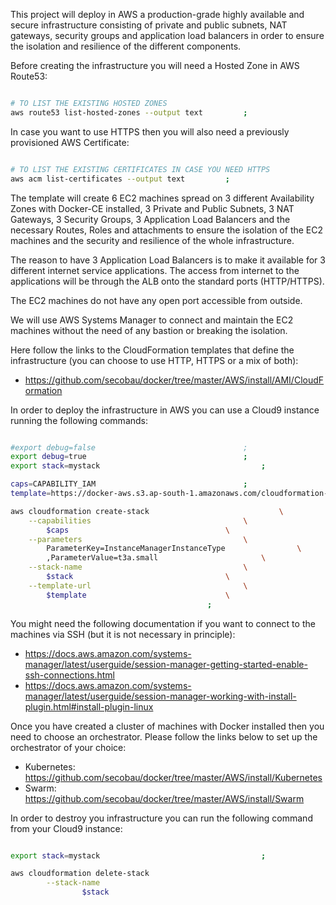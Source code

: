 This project will deploy in AWS a production-grade highly available and secure infrastructure consisting of private and public subnets, NAT gateways, security groups and application load balancers in order to ensure the isolation and resilience of the different components.

Before creating the infrastructure you will need a Hosted Zone in AWS Route53:

```bash

# TO LIST THE EXISTING HOSTED ZONES
aws route53 list-hosted-zones --output text 		;


```

In case you want to use HTTPS then you will also need a previously provisioned AWS Certificate:

```bash

# TO LIST THE EXISTING CERTIFICATES IN CASE YOU NEED HTTPS
aws acm list-certificates --output text 		;


```

The template will create 6 EC2 machines spread on 3 different Availability Zones with Docker-CE installed, 3 Private and Public Subnets, 3 NAT Gateways, 3 Security Groups, 3 Application Load Balancers and the necessary Routes, Roles and attachments to ensure the isolation of the EC2 machines and the security and resilience of the whole infrastructure.

The reason to have 3 Application Load Balancers is to make it available for 3 different internet service applications. The access from internet to the applications will be through the ALB onto the standard ports (HTTP/HTTPS).

The EC2 machines do not have any open port accessible from outside.

We will use AWS Systems Manager to connect and maintain the EC2 machines without the need of any bastion or breaking the isolation.

Here follow the links to the CloudFormation templates that define the infrastructure (you can choose to use HTTP, HTTPS or a mix of both):
* https://github.com/secobau/docker/tree/master/AWS/install/AMI/CloudFormation

In order to deploy the infrastructure in AWS you can use a Cloud9 instance running the following commands:

```bash

#export debug=false									;
export debug=true									;
export stack=mystack									;

caps=CAPABILITY_IAM									;
template=https://docker-aws.s3.ap-south-1.amazonaws.com/cloudformation-https.yaml	;

aws cloudformation create-stack								\
 	--capabilities									\
 		$caps									\
 	--parameters									\
 		ParameterKey=InstanceManagerInstanceType				\
		,ParameterValue=t3a.small						\
 	--stack-name									\
 		$stack									\
 	--template-url									\
 		$template								\
 											;


```

You might need the following documentation if you want to connect to the machines via SSH (but it is not necessary in principle):
* https://docs.aws.amazon.com/systems-manager/latest/userguide/session-manager-getting-started-enable-ssh-connections.html
* https://docs.aws.amazon.com/systems-manager/latest/userguide/session-manager-working-with-install-plugin.html#install-plugin-linux

Once you have created a cluster of machines with Docker installed then you need to choose an orchestrator. Please follow the links below to set up the orchestrator of your choice: 
* Kubernetes: https://github.com/secobau/docker/tree/master/AWS/install/Kubernetes
* Swarm: https://github.com/secobau/docker/tree/master/AWS/install/Swarm

In order to destroy you infrastructure you can run the following command from your Cloud9 instance:
```bash

export stack=mystack									;

aws cloudformation delete-stack                                                         \
        --stack-name                                                                    \
                $stack                                                                  \
                                                                                        ;


```
